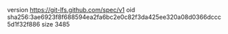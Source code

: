 version https://git-lfs.github.com/spec/v1
oid sha256:3ae6923f8f688594ea2fa6bc2e0c82f3da425ee320a08d0366dccc5d1f32f886
size 3485
